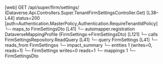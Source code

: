 [web] GET /api/super/firm/settings/  (Dataverse.Api.Controllers.Super.TenantFirmSettingsController.Get)  [L38–L44] status=200 [auth=Authentication.MasterPolicy,Authentication.RequireTenantIdPolicy]
  └─ maps_to FirmSettingsDto [L41]
    └─ automapper.registration DataverseMappingProfile (FirmSettings->FirmSettingsDto) [L121]
  └─ calls FirmSettingsRepository.ReadQuery [L41]
  └─ query FirmSettings [L41]
    └─ reads_from FirmSettingss
  └─ impact_summary
    └─ entities 1 (writes=0, reads=1)
      └─ FirmSettings writes=0 reads=1
    └─ mappings 1
      └─ FirmSettingsDto

